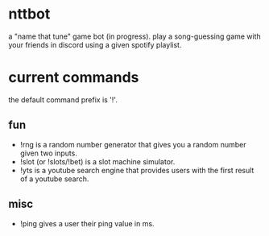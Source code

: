 # nttbot
a "name that tune" game bot (in progress). play a song-guessing game with your friends in discord using a given spotify playlist.

# current commands
the default command prefix is '!'.

## fun
- !rng is a random number generator that gives you a random number given two inputs.
- !slot (or !slots/!bet) is a slot machine simulator.
- !yts is a youtube search engine that provides users with the first result of a youtube search.

## misc
- !ping gives a user their ping value in ms.
